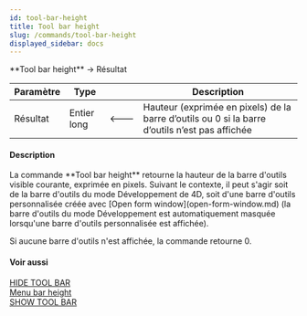 ```yaml
---
id: tool-bar-height
title: Tool bar height
slug: /commands/tool-bar-height
displayed_sidebar: docs
---
```


<!--REF #_command_.Tool bar height.Syntax-->**Tool bar height**  -> Résultat<!-- END REF-->
<!--REF #_command_.Tool bar height.Params-->
| Paramètre | Type |  | Description |
| --- | --- | --- | --- |
| Résultat | Entier long | &#x1F850; | Hauteur (exprimée en pixels) de la barre d’outils ou 0 si la barre d’outils n’est pas affichée |

<!-- END REF-->

#### Description 

<!--REF #_command_.Tool bar height.Summary-->La commande **Tool bar height** retourne la hauteur de la barre d'outils visible courante, exprimée en pixels.<!-- END REF--> Suivant le contexte, il peut s'agir soit de la barre d'outils du mode Développement de 4D, soit d'une barre d'outils personnalisée créée avec [Open form window](open-form-window.md) (la barre d'outils du mode Développement est automatiquement masquée lorsqu'une barre d'outils personnalisée est affichée).

 Si aucune barre d'outils n'est affichée, la commande retourne 0.

#### Voir aussi 

[HIDE TOOL BAR](hide-tool-bar.md)  
[Menu bar height](menu-bar-height.md)  
[SHOW TOOL BAR](show-tool-bar.md)  